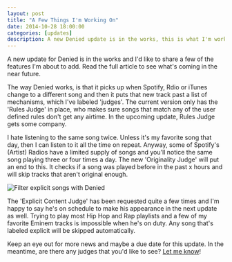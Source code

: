 ```yaml
---
layout: post
title: "A Few Things I'm Working On"
date: 2014-10-28 18:00:00
categories: [updates]
description: A new Denied update is in the works, this is what I'm working on.
---
```


A new update for Denied is in the works and I'd like to share a few of the features I'm about to add. Read the full article to see what's coming in the near future.

<!-- more -->

The way Denied works, is that it picks up when Spotify, Rdio or iTunes change to a different song and then it puts that new track past a list of mechanisms, which I've labeled 'judges'. The current version only has the 'Rules Judge' in place, who makes sure songs that match any of the user defined rules don't get any airtime. In the upcoming update, Rules Judge gets some company.

I hate listening to the same song twice. Unless it's my favorite song that day, then I can listen to it all the time on repeat. Anyway, some of Spotify's (Artist) Radios have a limited supply of songs and you'll notice the same song playing three or four times a day. The new 'Originality Judge' will put an end to this. It checks if a song was played before in the past x hours and will skip tracks that aren't original enough.

![Filter explicit songs with Denied](/blog/img/explicit-judge.jpg)

The 'Explicit Content Judge' has been requested quite a few times and I'm happy to say he's on schedule to make his appearance in the next update as well. Trying to play most Hip Hop and Rap playlists and a few of my favorite Eminem tracks is impossible when he's on duty. Any song that's labeled explicit will be skipped automatically.

Keep an eye out for more news and maybe a due date for this update. In the meantime, are there any judges that you'd like to see? <a href="mailto:{{ site.contact.email }}">Let me know</a>!